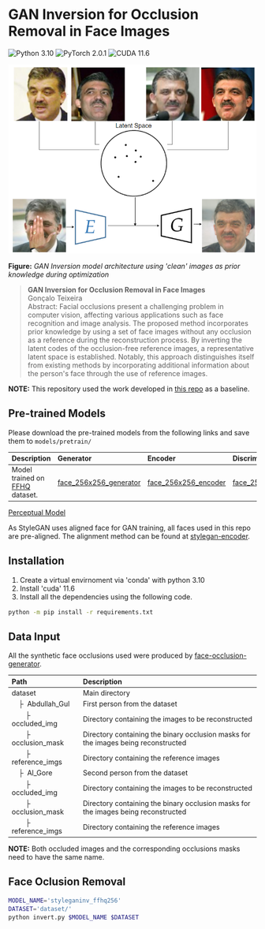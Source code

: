 # GAN Inversion for Occlusion Removal in Face Images

![Python 3.10](https://img.shields.io/badge/python-3.10-green.svg?style=plastic)
![PyTorch 2.0.1](https://img.shields.io/badge/pytorch-2.0.1-green.svg?style=plastic)
![CUDA 11.6](https://img.shields.io/badge/CUDA-11.6-green.svg?style=plastic)

![image](./teaser.png)

**Figure:** *GAN Inversion model architecture using 'clean' images as prior knowledge during optimization*

> **GAN Inversion for Occlusion Removal in Face Images** <br>
> Gonçalo Teixeira <br>
> Abstract: Facial occlusions present a challenging problem in computer vision, affecting various applications such as face recognition and image analysis. The proposed method incorporates prior knowledge by using a set of face images without any occlusion as a reference during the reconstruction process. By inverting the latent codes of the occlusion-free reference images, a representative latent space is established. Notably, this approach distinguishes itself from existing methods by incorporating additional information about the person's face through the use of reference images.

**NOTE:** This repository used the work developed in [this repo](https://github.com/genforce/idinvert) as a baseline.

## Pre-trained Models

Please download the pre-trained models from the following links and save them to `models/pretrain/`

| Description | Generator | Encoder | Discriminator |
| :---------- | :-------- | :------ |    :------    |
| Model trained on [FFHQ](https://github.com/NVlabs/ffhq-dataset) dataset. | [face_256x256_generator](https://drive.google.com/file/d/1SjWD4slw612z2cXa3-n38JwKZXqDUerG/view?usp=sharing)    | [face_256x256_encoder](https://drive.google.com/file/d/1gij7xy05crnyA-tUTQ2F3yYlAlu6p9bO/view?usp=sharing)    | [face_256x256_discriminator](https://shi-labs.com/projects/stylenat/checkpoints/FFHQ256_940k_flip.pt) | 
[Perceptual Model](https://drive.google.com/file/d/1qQ-r7MYZ8ZcjQQFe17eQfJbOAuE3eS0y/view?usp=sharing)

As StyleGAN uses aligned face for GAN training, all faces used in this repo are pre-aligned. The alignment method can be found at [stylegan-encoder](https://github.com/Puzer/stylegan-encoder).

## Installation

1. Create a virtual envirnoment via 'conda' with python 3.10
2. Install 'cuda' 11.6
3. Install all the dependencies using the following code.
```bash
python -m pip install -r requirements.txt
```

## Data Input

All the synthetic face occlusions used were produced by [face-occlusion-generator](https://github.com/kennyvoo/face-occlusion-generation).

| Path | Description
| :--- | :----------
| dataset | Main directory
| &ensp;&ensp;&boxvr;&nbsp; Abdullah_Gul | First person from the dataset
| &ensp;&ensp;&ensp;&ensp;&boxvr;&nbsp; occluded_img | Directory containing the images to be reconstructed 
| &ensp;&ensp;&ensp;&ensp;&boxvr;&nbsp; occlusion_mask | Directory containing the binary occlusion masks for the images being reconstructed 
| &ensp;&ensp;&ensp;&ensp;&boxvr;&nbsp; reference_imgs | Directory containing the reference images
| &ensp;&ensp;&boxvr;&nbsp; Al_Gore | Second person from the dataset
| &ensp;&ensp;&ensp;&ensp;&boxvr;&nbsp; occluded_img | Directory containing the images to be reconstructed 
| &ensp;&ensp;&ensp;&ensp;&boxvr;&nbsp; occlusion_mask | Directory containing the binary occlusion masks for the images being reconstructed 
| &ensp;&ensp;&ensp;&ensp;&boxvr;&nbsp; reference_imgs | Directory containing the reference images

**NOTE:** Both occluded images and the corresponding occlusions masks need to have the same name.

## Face Oclusion Removal

```bash
MODEL_NAME='styleganinv_ffhq256'
DATASET='dataset/'
python invert.py $MODEL_NAME $DATASET
```
